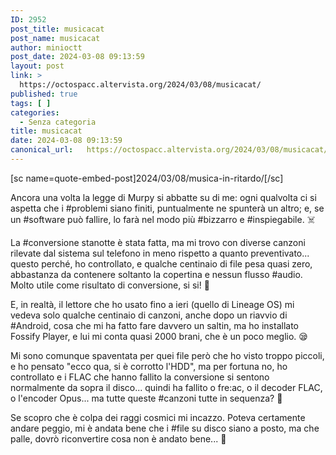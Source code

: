 ```yaml
---
ID: 2952
post_title: musicacat
post_name: musicacat
author: minioctt
post_date: 2024-03-08 09:13:59
layout: post
link: >
  https://octospacc.altervista.org/2024/03/08/musicacat/
published: true
tags: [ ]
categories:
  - Senza categoria
title: musicacat
date: 2024-03-08 09:13:59
canonical_url:   https://octospacc.altervista.org/2024/03/08/musicacat/
---
```

<!-- wp:paragraph -->
<p>[sc name=quote-embed-post]2024/03/08/musica-in-ritardo/[/sc]</p>
<!-- /wp:paragraph -->

<!-- wp:paragraph -->
<p>Ancora una volta la legge di Murpy si abbatte su di me: ogni qualvolta ci si aspetta che i #problemi siano finiti, puntualmente ne spunterà un altro; e, se un #software può fallire, lo farà nel modo più #bizzarro e #inspiegabile. ☠️</p>
<!-- /wp:paragraph -->

<!-- wp:paragraph -->
<p>La #conversione stanotte è stata fatta, ma mi trovo con diverse canzoni rilevate dal sistema sul telefono in meno rispetto a quanto preventivato... questo perché, ho controllato, e qualche centinaio di file pesa quasi zero, abbastanza da contenere soltanto la copertina e nessun flusso #audio. Molto utile come risultato di conversione, si si! 💸</p>
<!-- /wp:paragraph -->

<!-- wp:paragraph -->
<p>E, in realtà, il lettore che ho usato fino a ieri (quello di Lineage OS) mi vedeva solo qualche centinaio di canzoni, anche dopo un riavvio di #Android, cosa che mi ha fatto fare davvero un saltin, ma ho installato Fossify Player, e lui mi conta quasi 2000 brani, che è un poco meglio. 😪</p>
<!-- /wp:paragraph -->

<!-- wp:paragraph -->
<p>Mi sono comunque spaventata per quei file però che ho visto troppo piccoli, e ho pensato "ecco qua, si è corrotto l'HDD", ma per fortuna no, ho controllato e i FLAC che hanno fallito la conversione si sentono normalmente da sopra il disco... quindi ha fallito o fre:ac, o il decoder FLAC, o l'encoder Opus... ma tutte queste #canzoni tutte in sequenza? 🤯</p>
<!-- /wp:paragraph -->

<!-- wp:paragraph -->
<p>Se scopro che è colpa dei raggi cosmici mi incazzo. Poteva certamente andare peggio, mi è andata bene che i #file su disco siano a posto, ma che palle, dovrò riconvertire cosa non è andato bene... 💩</p>
<!-- /wp:paragraph -->